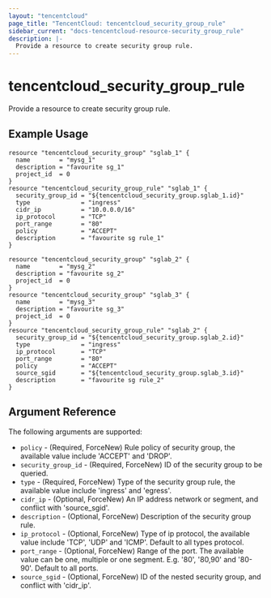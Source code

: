 ```yaml
---
layout: "tencentcloud"
page_title: "TencentCloud: tencentcloud_security_group_rule"
sidebar_current: "docs-tencentcloud-resource-security_group_rule"
description: |-
  Provide a resource to create security group rule.
---
```


# tencentcloud_security_group_rule

Provide a resource to create security group rule.

## Example Usage

```hcl
resource "tencentcloud_security_group" "sglab_1" {
  name        = "mysg_1"
  description = "favourite sg_1"
  project_id  = 0
}
resource "tencentcloud_security_group_rule" "sglab_1" {
  security_group_id = "${tencentcloud_security_group.sglab_1.id}"
  type              = "ingress"
  cidr_ip           = "10.0.0.0/16"
  ip_protocol       = "TCP"
  port_range        = "80"
  policy            = "ACCEPT"
  description       = "favourite sg rule_1"
}
```

```hcl
resource "tencentcloud_security_group" "sglab_2" {
  name        = "mysg_2"
  description = "favourite sg_2"
  project_id  = 0
}
resource "tencentcloud_security_group" "sglab_3" {
  name        = "mysg_3"
  description = "favourite sg_3"
  project_id  = 0
}
resource "tencentcloud_security_group_rule" "sglab_2" {
  security_group_id = "${tencentcloud_security_group.sglab_2.id}"
  type              = "ingress"
  ip_protocol       = "TCP"
  port_range        = "80"
  policy            = "ACCEPT"
  source_sgid       = "${tencentcloud_security_group.sglab_3.id}"
  description       = "favourite sg rule_2"
}
```

## Argument Reference

The following arguments are supported:

* `policy` - (Required, ForceNew) Rule policy of security group, the available value include 'ACCEPT' and 'DROP'.
* `security_group_id` - (Required, ForceNew) ID of the security group to be queried.
* `type` - (Required, ForceNew) Type of the security group rule, the available value include 'ingress' and 'egress'.
* `cidr_ip` - (Optional, ForceNew) An IP address network or segment, and conflict with 'source_sgid'.
* `description` - (Optional, ForceNew) Description of the security group rule.
* `ip_protocol` - (Optional, ForceNew) Type of ip protocol, the available value include 'TCP', 'UDP' and 'ICMP'. Default to all types protocol.
* `port_range` - (Optional, ForceNew) Range of the port. The available value can be one, multiple or one segment. E.g. '80', '80,90' and '80-90'. Default to all ports.
* `source_sgid` - (Optional, ForceNew) ID of the nested security group, and conflict with 'cidr_ip'.


